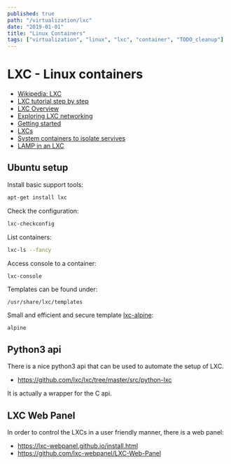 ```yaml
---
published: true
path: "/virtualization/lxc"
date: "2019-01-01"
title: "Linux Containers"
tags: ["virtualization", "linux", "lxc", "container", "TODO_cleanup"]
---
```

# LXC - Linux containers

* [Wikipedia: LXC](https://en.wikipedia.org/wiki/LXC)
* [LXC tutorial step by step](https://www.stgraber.org/2013/12/20/lxc-1-0-blog-post-series/)
* [LXC Overview](https://blogs.oracle.com/OTNGarage/entry/linux_containers_part_1_overview)
* [Exploring LXC networking](http://containerops.org/2013/11/19/lxc-networking/)
* [Getting started](https://www.digitalocean.com/community/tutorials/getting-started-with-lxc-on-an-ubuntu-13-04-vps)
* [LXCs](https://blogs.oracle.com/OTNGarage/entry/linux_container_lxc_part_2)
* [System containers to isolate servives](http://www.techrepublic.com/blog/linux-and-open-source/how-to-create-lxc-system-containers-to-isolate-services/)
* [LAMP in an LXC](http://www.zyisrad.com/linux-apache-mysql-php-in-an-lxc-container/)

## Ubuntu setup

Install basic support tools:

```bash
apt-get install lxc
```

Check the configuration:

```bash
lxc-checkconfig
```

List containers:

```bash
lxc-ls --fancy
```

Access console to a container:

```bash
lxc-console
```

Templates can be found under:

```
/usr/share/lxc/templates
```

Small and efficient and secure template [lxc-alpine](http://www.alpinelinux.org/):

    alpine

## Python3 api

There is a nice python3 api that can be used to automate the setup of LXC.

* https://github.com/lxc/lxc/tree/master/src/python-lxc

It is actually a wrapper for the C api.

## LXC Web Panel

In order to control the LXCs in a user friendly manner, there is a web panel:

* https://lxc-webpanel.github.io/install.html
* https://github.com/lxc-webpanel/LXC-Web-Panel
